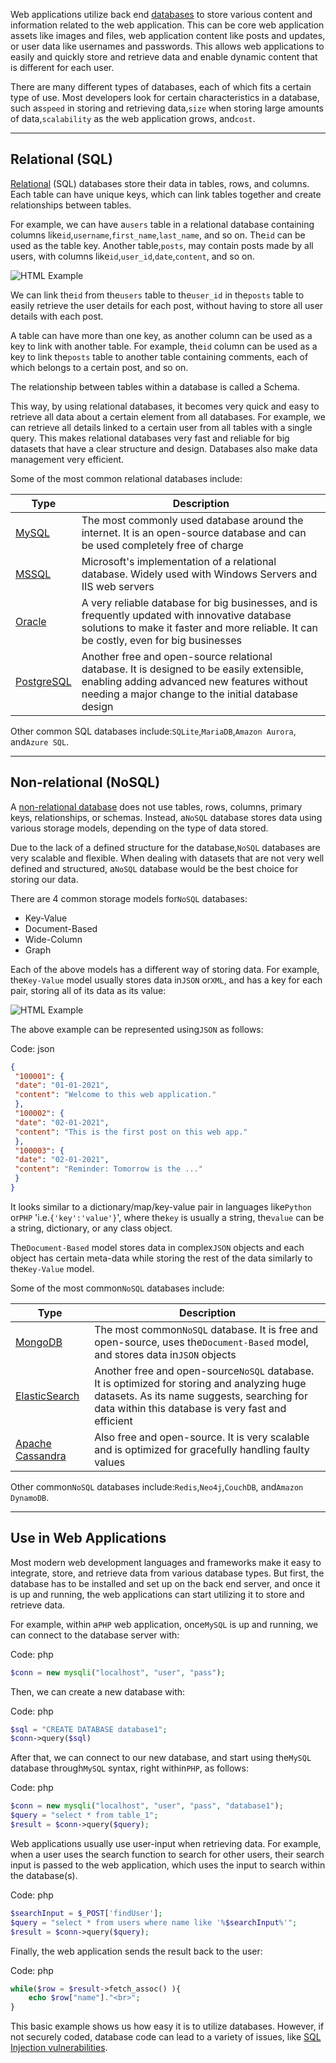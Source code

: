 ﻿---
sticker: lucide//curly-braces
---

Web applications utilize back end [databases](https://en.wikipedia.org/wiki/Database) to store various content and information related to the web application. This can be core web application assets like images and files, web application content like posts and updates, or user data like usernames and passwords. This allows web applications to easily and quickly store and retrieve data and enable dynamic content that is different for each user.

There are many different types of databases, each of which fits a certain type of use. Most developers look for certain characteristics in a database, such as`speed` in storing and retrieving data,`size` when storing large amounts of data,`scalability` as the web application grows, and`cost`.

---

## Relational (SQL)

[Relational](https://en.wikipedia.org/wiki/Relational_database) (SQL) databases store their data in tables, rows, and columns. Each table can have unique keys, which can link tables together and create relationships between tables.

For example, we can have a`users` table in a relational database containing columns like`id`,`username`,`first_name`,`last_name`, and so on. The`id` can be used as the table key. Another table,`posts`, may contain posts made by all users, with columns like`id`,`user_id`,`date`,`content`, and so on.

![HTML Example](https://academy.hackthebox.com/storage/modules/75/web_apps_relational_db.jpg)

We can link the`id` from the`users` table to the`user_id` in the`posts` table to easily retrieve the user details for each post, without having to store all user details with each post.

A table can have more than one key, as another column can be used as a key to link with another table. For example, the`id` column can be used as a key to link the`posts` table to another table containing comments, each of which belongs to a certain post, and so on.

The relationship between tables within a database is called a Schema.

This way, by using relational databases, it becomes very quick and easy to retrieve all data about a certain element from all databases. For example, we can retrieve all details linked to a certain user from all tables with a single query. This makes relational databases very fast and reliable for big datasets that have a clear structure and design. Databases also make data management very efficient.

Some of the most common relational databases include:

|Type|Description|
|---|---|
|[MySQL](https://en.wikipedia.org/wiki/MySQL)|The most commonly used database around the internet. It is an open-source database and can be used completely free of charge|
|[MSSQL](https://en.wikipedia.org/wiki/Microsoft_SQL_Server)|Microsoft's implementation of a relational database. Widely used with Windows Servers and IIS web servers|
|[Oracle](https://en.wikipedia.org/wiki/Oracle_Database)|A very reliable database for big businesses, and is frequently updated with innovative database solutions to make it faster and more reliable. It can be costly, even for big businesses|
|[PostgreSQL](https://en.wikipedia.org/wiki/PostgreSQL)|Another free and open-source relational database. It is designed to be easily extensible, enabling adding advanced new features without needing a major change to the initial database design|

Other common SQL databases include:`SQLite`,`MariaDB`,`Amazon Aurora`, and`Azure SQL`.

---

## Non-relational (NoSQL)

A [non-relational database](https://en.wikipedia.org/wiki/NoSQL) does not use tables, rows, columns, primary keys, relationships, or schemas. Instead, a`NoSQL` database stores data using various storage models, depending on the type of data stored.

Due to the lack of a defined structure for the database,`NoSQL` databases are very scalable and flexible. When dealing with datasets that are not very well defined and structured, a`NoSQL` database would be the best choice for storing our data.

There are 4 common storage models for`NoSQL` databases:

- Key-Value
- Document-Based
- Wide-Column
- Graph

Each of the above models has a different way of storing data. For example, the`Key-Value` model usually stores data in`JSON` or`XML`, and has a key for each pair, storing all of its data as its value:

![HTML Example](https://academy.hackthebox.com/storage/modules/75/web_apps_non-relational_db.jpg)

The above example can be represented using`JSON` as follows:

Code: json

```json
{
 "100001": {
 "date": "01-01-2021",
 "content": "Welcome to this web application."
 },
 "100002": {
 "date": "02-01-2021",
 "content": "This is the first post on this web app."
 },
 "100003": {
 "date": "02-01-2021",
 "content": "Reminder: Tomorrow is the ..."
 }
}
```

It looks similar to a dictionary/map/key-value pair in languages like`Python` or`PHP` 'i.e.`{'key':'value'}`', where the`key` is usually a string, the`value` can be a string, dictionary, or any class object.

The`Document-Based` model stores data in complex`JSON` objects and each object has certain meta-data while storing the rest of the data similarly to the`Key-Value` model.

Some of the most common`NoSQL` databases include:

|Type|Description|
|---|---|
|[MongoDB](https://en.wikipedia.org/wiki/MongoDB)|The most common`NoSQL` database. It is free and open-source, uses the`Document-Based` model, and stores data in`JSON` objects|
|[ElasticSearch](https://en.wikipedia.org/wiki/Elasticsearch)|Another free and open-source`NoSQL` database. It is optimized for storing and analyzing huge datasets. As its name suggests, searching for data within this database is very fast and efficient|
|[Apache Cassandra](https://en.wikipedia.org/wiki/Apache_Cassandra)|Also free and open-source. It is very scalable and is optimized for gracefully handling faulty values|

Other common`NoSQL` databases include:`Redis`,`Neo4j`,`CouchDB`, and`Amazon DynamoDB`.

---

## Use in Web Applications

Most modern web development languages and frameworks make it easy to integrate, store, and retrieve data from various database types. But first, the database has to be installed and set up on the back end server, and once it is up and running, the web applications can start utilizing it to store and retrieve data.

For example, within a`PHP` web application, once`MySQL` is up and running, we can connect to the database server with:

Code: php

```php
$conn = new mysqli("localhost", "user", "pass");
```

Then, we can create a new database with:

Code: php

```php
$sql = "CREATE DATABASE database1";
$conn->query($sql)
```

After that, we can connect to our new database, and start using the`MySQL` database through`MySQL` syntax, right within`PHP`, as follows:

Code: php

```php
$conn = new mysqli("localhost", "user", "pass", "database1");
$query = "select * from table_1";
$result = $conn->query($query);
```

Web applications usually use user-input when retrieving data. For example, when a user uses the search function to search for other users, their search input is passed to the web application, which uses the input to search within the database(s).

Code: php

```php
$searchInput = $_POST['findUser'];
$query = "select * from users where name like '%$searchInput%'";
$result = $conn->query($query);
```

Finally, the web application sends the result back to the user:

Code: php

```php
while($row = $result->fetch_assoc() ){
	echo $row["name"]."<br>";
}
```

This basic example shows us how easy it is to utilize databases. However, if not securely coded, database code can lead to a variety of issues, like [SQL Injection vulnerabilities](https://owasp.org/www-community/attacks/SQL_Injection).
